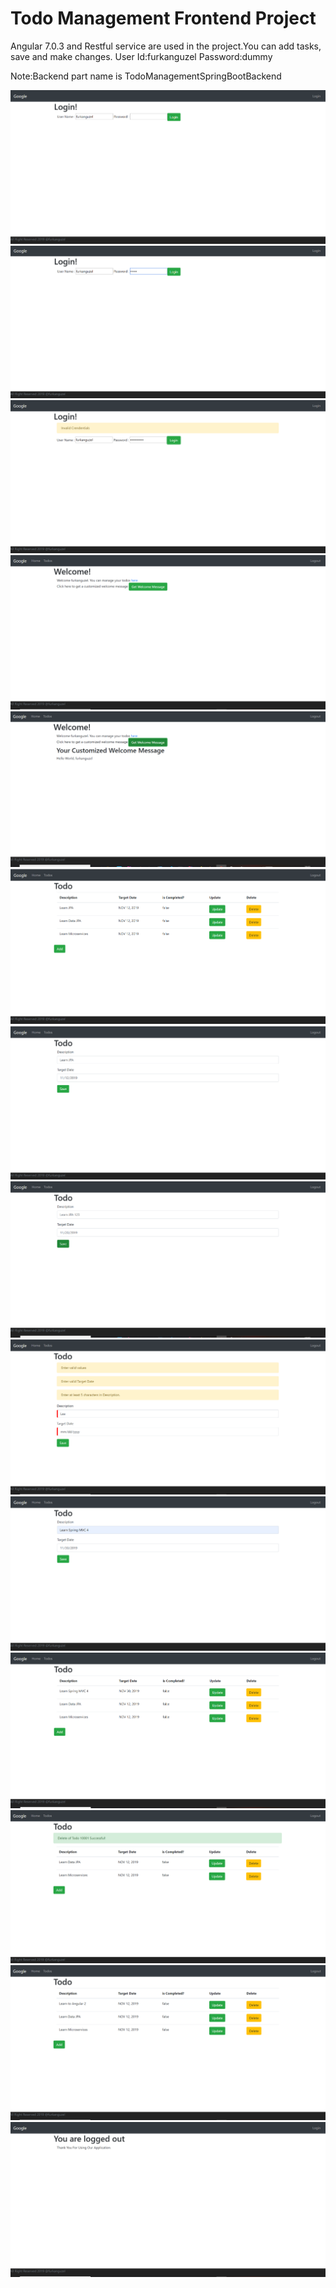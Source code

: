 # Todo Management Frontend Project 

Angular 7.0.3 and Restful service are used in the project.You can add tasks, save and make changes.
User Id:furkanguzel Password:dummy

Note:Backend part name is TodoManagementSpringBootBackend

![](https://github.com/furkanguzel/TodoManagementAngularFrontend/blob/master/images/1.png)
![](https://github.com/furkanguzel/TodoManagementAngularFrontend/blob/master/images/2.png)
![](https://github.com/furkanguzel/TodoManagementAngularFrontend/blob/master/images/3.png)
![](https://github.com/furkanguzel/TodoManagementAngularFrontend/blob/master/images/4.png)
![](https://github.com/furkanguzel/TodoManagementAngularFrontend/blob/master/images/5.png)
![](https://github.com/furkanguzel/TodoManagementAngularFrontend/blob/master/images/6.png)
![](https://github.com/furkanguzel/TodoManagementAngularFrontend/blob/master/images/7.png)
![](https://github.com/furkanguzel/TodoManagementAngularFrontend/blob/master/images/8.png)
![](https://github.com/furkanguzel/TodoManagementAngularFrontend/blob/master/images/9.png)
![](https://github.com/furkanguzel/TodoManagementAngularFrontend/blob/master/images/10.png)
![](https://github.com/furkanguzel/TodoManagementAngularFrontend/blob/master/images/11.png)
![](https://github.com/furkanguzel/TodoManagementAngularFrontend/blob/master/images/12.png)
![](https://github.com/furkanguzel/TodoManagementAngularFrontend/blob/master/images/13.png)
![](https://github.com/furkanguzel/TodoManagementAngularFrontend/blob/master/images/14.png)
